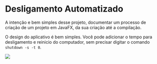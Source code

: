 # Desligamento Automatizado

A intenção e bem simples desse projeto, 
documentar um processo de criação de um 
projeto em JavaFX, da sua criação até a 
compilação.

O design do aplicativo é bem simples. 
Você pode adicionar o tempo para desligamento
e reinicio do computador, sem precisar digitar
o comando ```shutdown -s -t 0```.

![](https://imgur.com/a/i8RGa5B)

